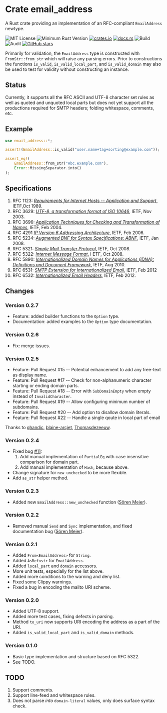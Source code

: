 # Crate email_address

A Rust crate providing an implementation of an RFC-compliant `EmailAddress` newtype. 

![MIT License](https://img.shields.io/badge/license-mit-118811.svg)
![Minimum Rust Version](https://img.shields.io/badge/Min%20Rust-1.40-green.svg)
[![crates.io](https://img.shields.io/crates/v/email_address.svg)](https://crates.io/crates/email_address)
[![docs.rs](https://docs.rs/email_address/badge.svg)](https://docs.rs/email_address)
![Build](https://github.com/johnstonskj/rust-email_address/workflows/Rust/badge.svg)
![Audit](https://github.com/johnstonskj/rust-email_address/workflows/Security%20audit/badge.svg)
[![GitHub stars](https://img.shields.io/github/stars/johnstonskj/rust-email_address.svg)](https://github.com/johnstonskj/rust-email_address/stargazers)

Primarily for validation, the `EmailAddress` type is constructed with
`FromStr::from_str` which will raise any parsing errors. Prior to constructions
the functions `is_valid`, `is_valid_local_part`, and `is_valid_domain` may also be
used to test for validity without constructing an instance.

## Status

Currently, it supports all the RFC ASCII and UTF-8 character set rules as well
as quoted and unquoted local parts but does not yet support all the productions
required for SMTP headers; folding whitespace, comments, etc.

## Example

```rust
use email_address::*;

assert!(EmailAddress::is_valid("user.name+tag+sorting@example.com"));

assert_eq!(
    EmailAddress::from_str("Abc.example.com"),
    Error::MissingSeparator.into()
);
```

## Specifications

1. RFC 1123: [_Requirements for Internet Hosts -- Application and Support_](https://tools.ietf.org/html/rfc1123),
   IETF,Oct 1989.
1. RFC 3629: [_UTF-8, a transformation format of ISO 10646_](https://tools.ietf.org/html/rfc3629),
   IETF, Nov 2003.
1. RFC 3696: [_Application Techniques for Checking and Transformation of
   Names_](https://tools.ietf.org/html/rfc3696), IETF, Feb 2004.
1. RFC 4291 [_IP Version 6 Addressing Architecture_](https://tools.ietf.org/html/rfc4291),
   IETF, Feb 2006.
1. RFC 5234: [_Augmented BNF for Syntax Specifications: ABNF_](https://tools.ietf.org/html/rfc5234),
   IETF, Jan 2008.
1. RFC 5321: [_Simple Mail Transfer Protocol_](https://tools.ietf.org/html/rfc5321),
   IETF, Oct 2008.
1. RFC 5322: [_Internet Message Format_](https://tools.ietf.org/html/rfc5322), I
   ETF, Oct 2008.
1. RFC 5890: [_Internationalized Domain Names for Applications (IDNA): Definitions
   and Document Framework_](https://tools.ietf.org/html/rfc5890), IETF, Aug 2010.
1. RFC 6531: [_SMTP Extension for Internationalized Email_](https://tools.ietf.org/html/rfc6531),
   IETF, Feb 2012
1. RFC 6532: [_Internationalized Email Headers_](https://tools.ietf.org/html/rfc6532),
   IETF, Feb 2012.

## Changes

### Version 0.2.7

* Feature: added builder functions to the `Option` type.
* Documentation: added examples to the `Option` type documentation.

### Version 0.2.6

* Fix: merge issues.

### Version 0.2.5

* Feature: Pull Request #15 -- Potential enhancement to add any free-text as
  display name.
* Feature: Pull Request #17 -- Check for non-alphanumeric character starting or
  ending domain parts.
* Feature: Pull Request #18 -- Error with `SubDomainEmpty` when empty instead of
  `InvalidCharacter`.
* Feature: Pull Request #19 -- Allow configuring minimum number of subdomains.
* Feature: Pull Request #20 -- Add option to disallow domain literals.
* Feature: Pull Request #22 -- Handle a single qoute in local part of email

Thanks to [ghandic](https://github.com/ghandic), [blaine-arcjet](https://github.com/blaine-arcjet),
[Thomasdezeeuw](https://github.com/Thomasdezeeuw).

### Version 0.2.4

* Fixed bug [#11](https://github.com/johnstonskj/rust-email_address/issues/11):
  1. Add manual implementation of `PartialEq` with case insensitive comparison for
     domain part.
  2. Add manual implementation of `Hash`, because above.
* Change signature for `new_unchecked` to be more flexible.
* Add `as_str` helper method.

### Version 0.2.3

* Added new `EmailAddress::new_unchecked` function ([Sören Meier](https://github.com/soerenmeier)).

### Version 0.2.2

* Removed manual `Send` and `Sync` implementation, and fixed documentation bug
  ([Sören Meier](https://github.com/soerenmeier)).

### Version 0.2.1

* Added `From<EmailAddress>` for `String`.
* Added `AsRef<str` for `EmailAddress`.
* Added `local_part` and `domain` accessors.
* More unit tests, especially for the list above.
* Added more conditions to the warning and deny list.
* Fixed some Clippy warnings.
* Fixed a bug in encoding the mailto URI scheme.

### Version 0.2.0

* Added UTF-8 support.
* Added more test cases, fixing defects in parsing.
* Method `to_uri` now supports URI encoding the address as a part of the URI.
* Added `is_valid_local_part` and `is_valid_domain` methods.

### Version 0.1.0

* Basic type implementation and structure based on RFC 5322.
* See TODO.

## TODO

1. Support comments.
1. Support line-feed and whitespace rules.
1. Does not parse _into_ `domain-literal` values, only does surface syntax check.
